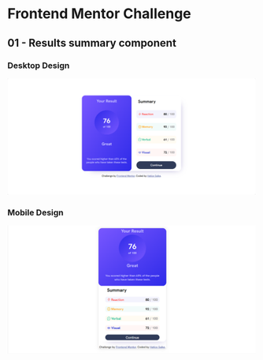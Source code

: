 # Frontend Mentor Challenge

## 01 - Results summary component
### Desktop Design
![App Screenshot](https://github.com/haticesaike/Frontend-Mentor-Challenge/blob/master/results-summary-component-main/assets/images/msedge_9rxoS3o7lf.png?raw=true)
### Mobile Design
![App Screenshot](https://github.com/haticesaike/Frontend-Mentor-Challenge/blob/master/results-summary-component-main/assets/images/msedge_ENEFzHXDqE.png?raw=true)


